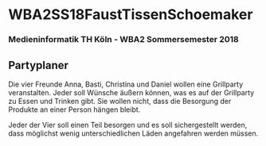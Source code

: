 # WBA2SS18FaustTissenSchoemaker
### Medieninformatik TH Köln - WBA2 Sommersemester 2018

## Partyplaner
Die vier Freunde Anna, Basti, Christina und Daniel wollen eine 
Grillparty veranstalten. Jeder soll Wünsche äußern können, was es auf der 
Grillparty zu Essen und Trinken gibt. Sie wollen nicht, dass die Besorgung der Produkte an einer Person hängen bleibt.

Jeder der Vier soll
einen Teil besorgen und es soll sichergestellt werden, dass möglichst wenig unterschiedlichen Läden angefahren werden müssen.
